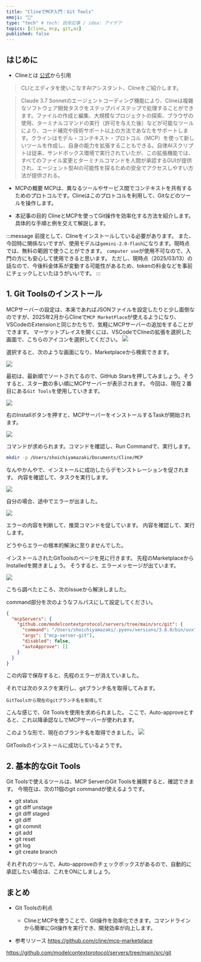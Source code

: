 ```yaml
---
title: "ClineでMCP入門：Git Tools"
emoji: "🤖"
type: "tech" # tech: 技術記事 / idea: アイデア
topics: [cline, mcp, git,ai]
published: false
---
```


## はじめに
- Clineとは
[公式](https://github.com/cline/cline)から引用

>CLIとエディタを使いこなすAIアシスタント、Clineをご紹介します。

>Claude 3.7 Sonnetのエージェントコーディング機能により、Clineは複雑なソフトウェア開発タスクをステップバイステップで処理することができます。ファイルの作成と編集、大規模なプロジェクトの探索、ブラウザの使用、ターミナルコマンドの実行（許可を与えた後）などが可能なツールにより、コード補完や技術サポート以上の方法であなたをサポートします。クラインはモデル・コンテキスト・プロトコル（MCP）を使って新しいツールを作成し、自身の能力を拡張することもできる。自律AIスクリプトは従来、サンドボックス環境で実行されていたが、この拡張機能では、すべてのファイル変更とターミナルコマンドを人間が承認するGUIが提供され、エージェント型AIの可能性を探るための安全でアクセスしやすい方法が提供される。

- MCPの概要
MCPは、異なるツールやサービス間でコンテキストを共有するためのプロトコルです。Clineはこのプロトコルを利用して、Gitなどのツールを操作します。

- 本記事の目的
ClineとMCPを使ってGit操作を効率化する方法を紹介します。具体的な手順と例を交えて解説します。

:::message
前提として、Clineをインストールしている必要があります。
また、今回特に関係ないですが、使用モデルは`gemini-2.0-flash`になります。現時点では、無料の範囲で使うことができます。
`computer use`が使用不可なので、入門の方にも安心して使用できると思います。
ただし、現時点（2025/03/13）の話なので、今後料金体系が変動する可能性があるため、tokenの料金などを事前にチェックしといたほうがいいです。
:::

## 1. Git Toolsのインストール
MCPサーバーの設定は、本来であればJSONファイルを設定したりと少し面倒なのですが、2025年2月からClineで`MCP MarketPlace`が使えるようになり、VSCodeのExtensionと同じかたちで、気軽にMCPサーバーの追加をすることができます。
マーケットプレイスを開くには、VSCodeでClineの拡張を選択した画面で、こちらのアイコンを選択してください。
![](/images/gemini-code-assistant-tutorial/image1.png)

選択すると、次のような画面になり、Marketplaceから検索できます。

![](/images/gemini-code-assistant-tutorial/image2.png)

最初は、最新順でソートされてるので、GitHub Starsを押してみましょう。そうすると、スター数の多い順にMCPサーバーが表示されます。
今回は、現在２番目にある`Git Tools`を使用していきます。

![](/images/gemini-code-assistant-tutorial/image3.png)

右のInstallボタンを押すと、MCPサーバーをインストールするTaskが開始されます。

![](/images/gemini-code-assistant-tutorial/image4.png)

コマンドが求められます。コマンドを確認し、Run Commandで、実行します。
```bash
mkdir -p /Users/shoichiyamazaki/Documents/Cline/MCP
```

なんやかんやで、インストールに成功したらデモンストレーションを促されます。
内容を確認して、タスクを実行します。

![](/images/gemini-code-assistant-tutorial/image5.png)

自分の場合、途中でエラーが出ました。

![](/images/gemini-code-assistant-tutorial/image6.png)

エラーの内容を判断して、推奨コマンドを促しています。
内容を確認して、実行します。

どうやらエラーの根本的解決に至りませんでした。

インストールされたGitToolsのページを見に行きます。
先程のMarketplaceからInstalledを開きましょう。
そうすると、エラーメッセージが出ています。

![](/images/gemini-code-assistant-tutorial/image7.png)

こちら調べたところ、次のIssueから解決しました。

command部分を次のようなフルパスにして設定してください。
```json
{
  "mcpServers": {
    "github.com/modelcontextprotocol/servers/tree/main/src/git": {
      "command": "/Users/shoichiyamazaki/.pyenv/versions/3.8.0/bin/uvx",
      "args": ["mcp-server-git"],
      "disabled": false,
      "autoApprove": []
    }
  }
}
```

この内容で保存すると、先程のエラーが消えていました。

それでは次のタスクを実行し、gitブランチ名を取得してみます。

```prompt
GitToolsから現在のgitブランチ名を取得して
```

こんな感じで、Git Toolsを使用を求められました。
ここで、Auto-approveとすると、これ以降承認なしでMCPサーバーが使われます。

このような形で、現在のブランチ名を取得できました。
![](/images/gemini-code-assistant-tutorial/image8.png)

GitToolsのインストールに成功しているようです。

## 2. 基本的なGit Tools
Git Toolsで使えるツールは、MCP ServerのGit Toolsを展開すると、確認できます。
今現在は、次の11個のgit commandが使えるようです。

* git status
* git diff unstage
* git diff staged
* git diff
* git commit
* git add
* git reset
* git log
* git create branch

それぞれのツールで、Auto-approveのチェックボックスがあるので、自動的に承認したい場合は、これをONにしましょう。

## まとめ
- Git Toolsの利点
  - ClineとMCPを使うことで、Git操作を効率化できます。コマンドラインから簡単にGit操作を実行でき、開発効率が向上します。

- 参考リソース
https://github.com/cline/mcp-marketplace

https://github.com/modelcontextprotocol/servers/tree/main/src/git

